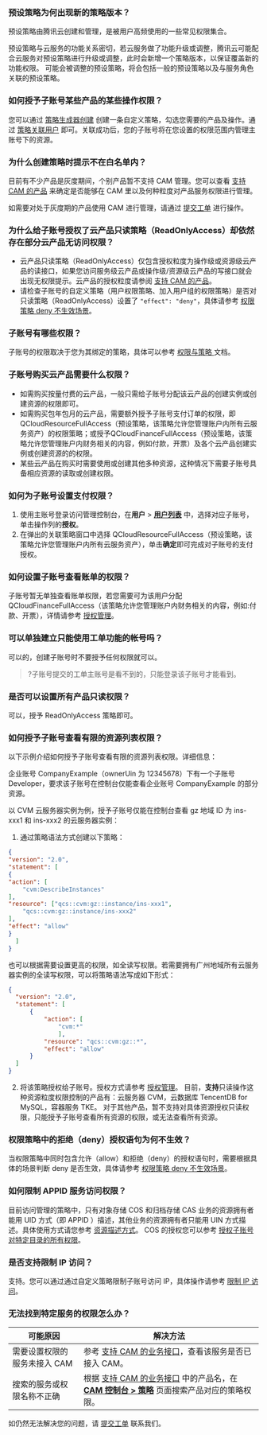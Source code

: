 ### 预设策略为何出现新的策略版本？
预设策略由腾讯云创建和管理，是被用户高频使用的一些常见权限集合。

预设策略与云服务的功能关系密切，若云服务做了功能升级或调整，腾讯云可能配合云服务对预设策略进行升级或调整，此时会新增一个策略版本，以保证覆盖新的功能权限。
可能会被调整的预设策略，将会包括一般的预设策略以及与服务角色关联的预设策略。


### 如何授予子账号某些产品的某些操作权限？

您可以通过 [策略生成器创建](https://cloud.tencent.com/document/product/598/37739#.E6.8C.89.E7.AD.96.E7.95.A5.E7.94.9F.E6.88.90.E5.99.A8.E5.88.9B.E5.BB.BA) 创建一条自定义策略，勾选您需要的产品及操作。通过 [策略关联用户](https://cloud.tencent.com/document/product/598/10602#.E9.80.9A.E8.BF.87.E7.AD.96.E7.95.A5.E5.85.B3.E8.81.94.E7.94.A8.E6.88.B7.2F.E7.94.A8.E6.88.B7.E7.BB.84) 即可。关联成功后，您的子账号将在您设置的权限范围内管理主账号下的资源。



### 为什么创建策略时提示不在白名单内？
目前有不少产品是灰度期间，个别产品暂不支持 CAM 管理。您可以查看 [支持 CAM 的产品](https://cloud.tencent.com/document/product/598/10588) 来确定是否能够在 CAM 里以及何种粒度对产品服务权限进行管理。

如需要对处于灰度期的产品使用 CAM 进行管理，请通过 [提交工单](https://console.cloud.tencent.com/workorder/category) 进行操作。


### 为什么给子账号授权了云产品只读策略（ReadOnlyAccess）却依然存在部分云产品无访问权限？
- 云产品只读策略（ReadOnlyAccess）仅包含授权粒度为操作级或资源级云产品的读接口，如果您访问服务级云产品或操作级/资源级云产品的写接口就会出现无权限提示。云产品的授权粒度请参阅 [支持 CAM 的产品](https://cloud.tencent.com/document/product/598/10588)。
- 请检查子账号的自定义策略（用户权限策略、加入用户组的权限策略）是否对只读策略（ReadOnlyAccess）设置了 `"effect": "deny"`，具体请参考 [权限策略 deny 不生效场景](https://cloud.tencent.com/document/product/598/73561)。



### 子账号有哪些权限？
子账号的权限取决于您为其绑定的策略，具体可以参考 [权限与策略 ](https://cloud.tencent.com/document/product/598/10600) 文档。


### 子账号购买云产品需要什么权限？
- 如需购买按量付费的云产品，一般只需给子账号分配该云产品的创建实例或创建资源的权限即可。
- 如需购买包年包月的云产品，需要额外授予子账号支付订单的权限，即 QCloudResourceFullAccess（预设策略，该策略允许您管理账户内所有云服务资产）的权限策略；或授予QCloudFinanceFullAccess（预设策略，该策略允许您管理账户内财务相关的内容，例如付款，开票）及各个云产品创建实例或创建资源的的权限。
- 某些云产品在购买时需要使用或创建其他多种资源，这种情况下需要子账号具备相应资源的读取或创建权限。


### 如何为子账号设置支付权限？
1. 使用主账号登录访问管理控制台，在**用户** > **[用户列表](https://console.cloud.tencent.com/cam/overview)** 中，选择对应子账号，单击操作列的**授权**。
2. 在弹出的关联策略窗口中选择 QCloudResourceFullAccess（预设策略，该策略允许您管理账户内所有云服务资产），单击**确定**即可完成对子账号的支付授权。



### 如何设置子账号查看账单的权限？
子账号暂无单独查看账单权限，若您需要可为该用户分配 QCloudFinanceFullAccess（该策略允许您管理账户内财务相关的内容，例如:付款、开票），详情请参考 [授权管理](https://cloud.tencent.com/document/product/598/10602)。


### 可以单独建立只能使用工单功能的帐号吗？
可以的，创建子账号时不要授予任何权限就可以。
>?子账号提交的工单主账号是看不到的，只能登录该子账号才能看到。

### 是否可以设置所有产品只读权限？
可以，授予 ReadOnlyAccess 策略即可。


### 如何授予子账号查看有限的资源列表权限？

以下示例介绍如何授予子账号查看有限的资源列表权限。详细信息：

企业账号 CompanyExample（ownerUin 为 12345678）下有一个子账号 Developer，要求该子账号在控制台仅能查看企业账号 CompanyExample 的部分资源。

以 CVM 云服务器实例为例，授予子账号仅能在控制台查看 gz 地域 ID 为 ins-xxx1 和 ins-xxx2 的云服务器实例：

1. 通过策略语法方式创建以下策略：
```json
{
"version": "2.0",
"statement": [
{
"action": [
    "cvm:DescribeInstances"
],
"resource": ["qcs::cvm:gz::instance/ins-xxx1",
    "qcs::cvm:gz::instance/ins-xxx2"
],
"effect": "allow"
}
  ]
}
```
也可以根据需要设置更高的权限，如全读写权限。若需要拥有广州地域所有云服务器实例的全读写权限，可以将策略语法写成如下形式：
```json
{
  "version": "2.0",
  "statement": [
      {
          "action": [
              "cvm:*"
              ],
          "resource": "qcs::cvm:gz::*",
          "effect": "allow"
      }
  ]
}
```

2. 将该策略授权给子账号。授权方式请参考 [授权管理](https://cloud.tencent.com/document/product/598/10602)。
目前，**支持**只读操作这种资源粒度权限控制的产品有：云服务器 CVM，云数据库 TencentDB for MySQL，容器服务 TKE。
 对于其他产品，暂不支持对具体资源授权只读权限，只能授予子账号查看所有资源的权限，或无法查看所有资源。
 



### 权限策略中的拒绝（deny）授权语句为何不生效？
当权限策略中同时包含允许（allow）和拒绝（deny）的授权语句时，需要根据具体的场景判断 deny 是否生效，具体请参考 [权限策略 deny 不生效场景](https://cloud.tencent.com/document/product/598/73561)。

### 如何限制 APPID 服务访问权限？
目前访问管理的策略中，只有对象存储 COS 和归档存储 CAS 业务的资源拥有者能用 UID 方式（即 APPID ）描述，其他业务的资源拥有者只能用 UIN 方式描述。具体使用方式请您参考 [资源描述方式](https://cloud.tencent.com/document/product/598/10606#.E5.85.AD.E6.AE.B5.E5.BC.8F)。
COS 的授权您可以参考 [授权子账号对特定目录的所有权限](https://cloud.tencent.com/document/product/598/11084)。

### 是否支持限制 IP 访问？
支持。您可以通过通过自定义策略限制子账号访问 IP，具体操作请参考 [限制 IP 访问](https://cloud.tencent.com/document/product/598/38037)。 

 
 ### 无法找到特定服务的权限怎么办？
| 可能原因 | 解决方法 | 
|---------|---------|
| 需要设置权限的服务未接入 CAM | 参考 [支持 CAM 的业务接口](https://cloud.tencent.com/document/product/598/67350)，查看该服务是否已接入 CAM。|
| 搜索的服务或权限名称不正确 | 根据 [支持 CAM 的业务接口](https://cloud.tencent.com/document/product/598/67350) 中的产品名，在 **[CAM 控制台 > 策略](https://console.cloud.tencent.com/cam/policy)** 页面搜索产品对应的策略权限。 |

如仍然无法解决您的问题，请 [提交工单](https://console.cloud.tencent.com/workorder/category) 联系我们。
